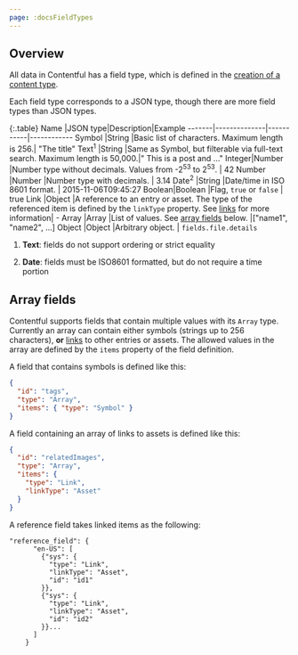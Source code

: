 ```yaml
---
page: :docsFieldTypes
---
```


## Overview

All data in Contentful has a field type, which is defined in the [creation of a content type](https://www.contentful.com/developers/docs/references/content-management-api/#/reference/content-types/create-a-content-type).

Each field type corresponds to a JSON type, though there are more field types than JSON types.

{:.table}
Name   |JSON type|Description|Example
-------|--------------|-----------|------------
Symbol |String        |Basic list of characters. Maximum length is 256.| "The title"
Text<sup>1</sup>   |String        |Same as Symbol, but filterable via full-text search. Maximum length is 50,000.|" This is a post and ..."
Integer|Number        |Number type without decimals. Values from  -2<sup>53</sup> to 2<sup>53</sup>. | 42
Number |Number        |Number type with decimals. | 3.14
Date<sup>2</sup>  |String        |Date/time in ISO 8601 format. | 2015-11-06T09:45:27
Boolean|Boolean       |Flag, `true` or `false` | true
Link   |Object        |A reference to an entry or asset. The type of the referenced item is defined by the `linkType` property. See [links](https://www.contentful.com/developers/docs/concepts/links/) for more information| -
Array  |Array         |List of values. See [array fields](#array-fields) below. |["name1", "name2", ...]
Object |Object        |Arbitrary object. | `fields.file.details`

1. **Text**: fields do not support ordering or strict equality

2. **Date**: fields must be ISO8601 formatted, but do not require a time portion

## Array fields

Contentful supports fields that contain multiple values with its `Array` type. Currently an array can contain either symbols (strings up to 256 characters), **or** [links](/developers/docs/concepts/links/) to other entries or assets. The allowed values in the array are defined by the `items` property of the field definition.

A field that contains symbols is defined like this:

~~~json
{
  "id": "tags",
  "type": "Array",
  "items": { "type": "Symbol" }
}
~~~

A field containing an array of links to assets is defined like this:

~~~json
{
  "id": "relatedImages",
  "type": "Array",
  "items": {
    "type": "Link",
    "linkType": "Asset"
  }
}
~~~

A reference field takes linked items as the following:

```
"reference_field": {
      "en-US": [
        {"sys": {
          "type": "Link",
          "linkType": "Asset",
          "id": "id1"
        }},
        {"sys": {
          "type": "Link",
          "linkType": "Asset",
          "id": "id2"
        }}...
      ]
    }
```
